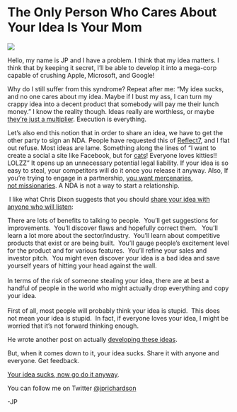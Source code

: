 <!--
id: 570120631
link: http://techneur.com/post/570120631/idea-sucks
slug: idea-sucks
date: Tue May 04 2010 00:24:00 GMT-0500 (CDT)
publish: 2010-05-04
tags: ideas
-->


The Only Person Who Cares About Your Idea Is Your Mom
=====================================================

![](http://media.tumblr.com/tumblr_l1vqzcIrtL1qzbc4f.jpg)

Hello, my name is JP and I have a problem. I think that my idea matters.
I think that by keeping it secret, I’ll be able to develop it into a
mega-corp capable of crushing Apple, Microsoft, and Google!

Why do I still suffer from this syndrome? Repeat after me: “My idea
sucks, and no one cares about my idea. Maybe if I bust my ass, I can
turn my crappy idea into a decent product that somebody will pay me
their lunch money.” I know the reality though. Ideas really are
worthless, or maybe [they’re just a
multiplier](http://sivers.org/multiply). Execution is everything.

Let’s also end this notion that in order to share an idea, we have to
get the other party to sign an NDA. People have requested this of
[Reflect7](http://reflect7.com), and I flat out refuse. Most ideas are
lame. Something along the lines of “I want to create a social a site
like Facebook, but for [cats](http://theoatmeal.com/comics/cat_know)!
Everyone loves kitties!! LOLZZ” It opens up an unnecessary potential
legal liability. If your idea is so easy to steal, your competitors will
do it once you release it anyway. Also, If you’re trying to engage in a
partnership, [you want mercenaries,
not missionaries](http://venturehacks.com/articles/ndas-wazoo). A NDA is
not a way to start a relationship.

 I like what Chris Dixon suggests that you should [share your idea with
anyone who will
listen](http://cdixon.org/2009/08/22/why-you-shouldnt-keep-your-startup-idea-secret/):

There are lots of benefits to talking to people.  You’ll get suggestions
for improvements.  You’ll discover flaws and hopefully correct them.  
You’ll learn a lot more about the sector/industry.  You’ll learn about
competitive products that exist or are being built.  You’ll gauge
people’s excitement level for the product and for various features.
 You’ll refine your sales and investor pitch.  You might even discover
your idea is a bad idea and save yourself years of hitting your head
against the wall.\
\
 In terms of the risk of someone stealing your idea, there are at best a
handful of people in the world who might actually drop everything and
copy your idea.\
\
 First of all, most people will probably think your idea is stupid.
 This does not mean your idea is stupid.  In fact, if everyone loves
your idea, I might be worried that it’s not forward thinking enough.

He wrote another post on actually [developing these
ideas](http://cdixon.org/2010/03/14/developing-new-startup-ideas/).

But, when it comes down to it, your idea sucks. Share it with anyone and
everyone. Get feedback.

[Your idea sucks, now go do it
anyway](http://blog.asmartbear.com/your-idea-sucks-now-go-do-it-anyway.html).

You can follow me on
Twitter [@jprichardson](http://twitter.com/jprichardson)

-JP

